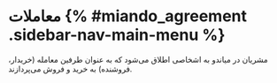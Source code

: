 # معاملات {% #miando_agreement .sidebar-nav-main-menu %}
مشریان در میاندو به اشخاصی اطلاق می‌شود که به عنوان طرفین معامله (خریدار، فروشنده) به خرید و فروش می‌پردازند.